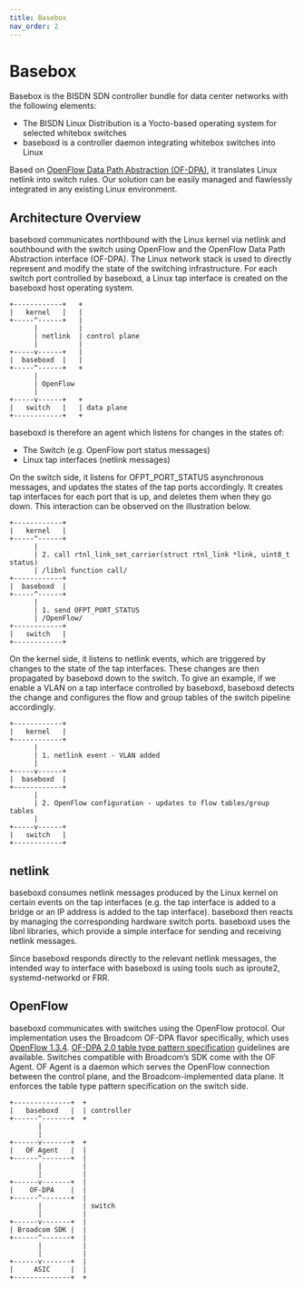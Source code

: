 ```yaml
---
title: Basebox
nav_order: 2
---
```


# Basebox

Basebox is the BISDN SDN controller bundle for data center networks with the following elements:

* The BISDN Linux Distribution is a Yocto-based operating system for selected whitebox switches
* baseboxd is a controller daemon integrating whitebox switches into Linux

Based on [OpenFlow Data Path Abstraction (OF-DPA)](http://broadcom-switch.github.io/of-dpa/doc/html/index.html), it translates Linux netlink into switch rules. Our solution can be easily managed and flawlessly integrated in any existing Linux environment.

## Architecture Overview

baseboxd communicates northbound with the Linux kernel via netlink and southbound with the switch using OpenFlow and the OpenFlow Data Path Abstraction interface (OF-DPA). The Linux network stack is used to directly represent and modify the state of the switching infrastructure. For each switch port controlled by baseboxd, a Linux tap interface is created on the baseboxd host operating system.

```
+------------+   +
|   kernel   |   |
+-----^------+   |
      |          |
      | netlink  | control plane
      |          |
+-----v------+   |
|  baseboxd  |   |
+-----^------+   +
      |
      | OpenFlow
      |
+-----v------+   +
|   switch   |   | data plane
+------------+   +
```

baseboxd is therefore an agent which listens for changes in the states of:
    
* The Switch (e.g. OpenFlow port status messages)
* Linux tap interfaces (netlink messages)

On the switch side, it listens for OFPT_PORT_STATUS asynchronous messages, and updates the states of the tap ports accordingly. It creates tap interfaces for each port that is up, and deletes them when they go down. This interaction can be observed on the illustration below.

```
+------------+
|   kernel   |
+-----^------+
      |
      | 2. call rtnl_link_set_carrier(struct rtnl_link *link, uint8_t status)
      | /libnl function call/
+------------+
|  baseboxd  |
+-----^------+
      |
      | 1. send OFPT_PORT_STATUS
      | /OpenFlow/
+------------+
|   switch   |
+------------+
```

On the kernel side, it listens to netlink events, which are triggered by changes to the state of the tap interfaces. These changes are then propagated by baseboxd down to the switch. To give an example, if we enable a VLAN on a tap interface controlled by baseboxd, baseboxd detects the change and configures the flow and group tables of the switch pipeline accordingly.

```
+------------+
|   kernel   |
+------------+
      |
      | 1. netlink event - VLAN added
      |
+-----v------+
|  baseboxd  |
+------------+
      |
      | 2. OpenFlow configuration - updates to flow tables/group tables
      |
+-----v------+
|   switch   |
+------------+
```

## netlink

baseboxd consumes netlink messages produced by the Linux kernel on certain events on the tap interfaces (e.g. the tap interface is added to a bridge or an IP address is added to the tap interface). baseboxd then reacts by managing the corresponding hardware switch ports. baseboxd uses the libnl libraries, which provide a simple interface for sending and receiving netlink messages.

Since baseboxd responds directly to the relevant netlink messages, the intended way to interface with baseboxd is using tools such as iproute2, systemd-networkd or FRR.

## OpenFlow

baseboxd communicates with switches using the OpenFlow protocol. Our implementation uses the Broadcom OF-DPA flavor specifically, which uses [OpenFlow 1.3.4](https://www.opennetworking.org/wp-content/uploads/2014/10/openflow-switch-v1.3.4.pdf). [OF-DPA 2.0 table type pattern specification](https://github.com/Broadcom-Switc/of-dpa/blob/master/OFDPAS-ETP100-R.pdf) guidelines are available. Switches compatible with Broadcom’s SDK come with the OF Agent. OF Agent is a daemon which serves the OpenFlow connection between the control plane, and the Broadcom-implemented data plane. It enforces the table type pattern specification on the switch side.

```
+--------------+  +
|   baseboxd   |  | controller
+------^-------+  +
       |
       |
+------v-------+  +
|   OF Agent   |  |
+------^-------+  |
       |          |
       |          |
+------v-------+  |
|    OF-DPA    |  |
+------^-------+  |
       |          | switch
       |          |
+------v-------+  |
| Broadcom SDK |  |
+------^-------+  |
       |          |
       |          |
+------v-------+  |
|     ASIC     |  |
+--------------+  +
```
